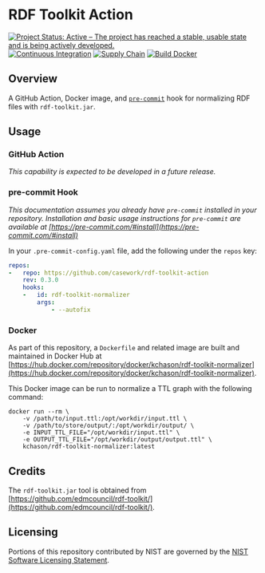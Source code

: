 # RDF Toolkit Action
<a href="https://www.repostatus.org/#active"><img src="https://www.repostatus.org/badges/latest/active.svg" alt="Project Status: Active – The project has reached a stable, usable state and is being actively developed." /></a>
[![Continuous Integration](https://github.com/casework/rdf-toolkit-action/actions/workflows/ci.yml/badge.svg)](https://github.com/casework/rdf-toolkit-action/actions/workflows/ci.yml)
[![Supply Chain](https://github.com/casework/rdf-toolkit-action/actions/workflows/supply-chain.yml/badge.svg)](https://github.com/casework/rdf-toolkit-action/actions/workflows/supply-chain.yml)
[![Build Docker](https://github.com/casework/rdf-toolkit-action/actions/workflows/build.yml/badge.svg)](https://github.com/casework/rdf-toolkit-action/actions/workflows/build.yml)

## Overview
A GitHub Action, Docker image, and [`pre-commit`](https://pre-commit.com/) hook for normalizing RDF files with `rdf-toolkit.jar`.

## Usage
### GitHub Action
_This capability is expected to be developed in a future release._

### pre-commit Hook
_This documentation assumes you already have `pre-commit` installed in your repository. Installation and basic usage instructions for `pre-commit` are available at [https://pre-commit.com/#install](https://pre-commit.com/#install)_

In your `.pre-commit-config.yaml` file, add the following under the `repos` key:

<!--
NOTE: When editing this YAML snippet, confirm the version lines up with the contents of setup.cfg.
-->
```yaml
repos:
-   repo: https://github.com/casework/rdf-toolkit-action
    rev: 0.3.0
    hooks:
    -   id: rdf-toolkit-normalizer
        args:
            - --autofix
```

### Docker
As part of this repository, a `Dockerfile` and related image are built and maintained in Docker Hub at [https://hub.docker.com/repository/docker/kchason/rdf-toolkit-normalizer](https://hub.docker.com/repository/docker/kchason/rdf-toolkit-normalizer).

This Docker image can be run to normalize a TTL graph with the following command:
```shell
docker run --rm \
    -v /path/to/input.ttl:/opt/workdir/input.ttl \
    -v /path/to/store/output/:/opt/workdir/output/ \
    -e INPUT_TTL_FILE="/opt/workdir/input.ttl" \
    -e OUTPUT_TTL_FILE="/opt/workdir/output/output.ttl" \
    kchason/rdf-toolkit-normalizer:latest
```

## Credits
The `rdf-toolkit.jar` tool is obtained from [https://github.com/edmcouncil/rdf-toolkit/](https://github.com/edmcouncil/rdf-toolkit/).


## Licensing

Portions of this repository contributed by NIST are governed by the [NIST Software Licensing Statement](THIRD_PARTY_LICENSES.md#nist-software-licensing-statement).
